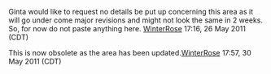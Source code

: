 Ginta would like to request no details be put up concerning this area as
it will go under come major revisions and might not look the same in 2
weeks. So, for now do not paste anything here.
[WinterRose](User:WinterRose "wikilink") 17:16, 26 May 2011 (CDT)

  
This is now obsolete as the area has been
updated.[WinterRose](User:WinterRose "wikilink") 17:57, 30 May 2011
(CDT)
